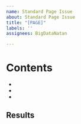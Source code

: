 ```yaml
---
name: Standard Page Issue
about: Standard Page Issue
title: "[PAGE]"
labels: ''
assignees: BigDataNatan

---
```


# **Contents**
-
-
-
## **Results**
